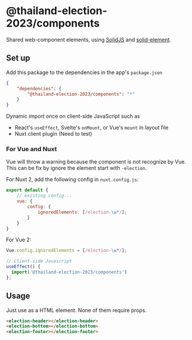 # @thailand-election-2023/components

Shared web-component elements, using [SolidJS](https://www.solidjs.com/) and [solid-element](https://github.com/solidjs/solid/tree/main/packages/solid-element).

## Set up

Add this package to the dependencies in the app's `package.json`

```json
{
	"dependencies": {
		"@thailand-election-2023/components": "*"
	}
}
```

Dynamic import once on client-side JavaScript such as

- React's `useEffect`, Svelte's `onMount`, or Vue's `mount` in layout file
- Nuxt client plugin (Need to test)

### For Vue and Nuxt

Vue will throw a warning because the component is not recognize by Vue. This can be fix by ignore the element start with `-election`.

For Nuxt 2, add the following config in `nuxt.config.js`:

```js
export default {
	// existing config...
	vue: {
		config: {
			ignoredElements: [/election-\w*/];
		}
	}
}
```

For Vue 2:

```js
Vue.config.ignoredElements = [/election-\w*/];
```

```js
// Client-side Javascript
useEffect() {
  import('@thailand-election-2023/components')
};
```

## Usage

Just use as a HTML element. None of them require props.

```html
<election-header></election-header>
<election-bottom></election-bottom>
<election-footer></election-footer>
```
